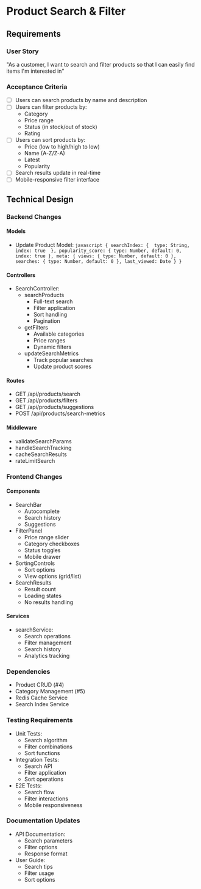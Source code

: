 # Product Search & Filter

## Requirements
### User Story
"As a customer, I want to search and filter products so that I can easily find items I'm interested in"

### Acceptance Criteria
- [ ] Users can search products by name and description
- [ ] Users can filter products by:
  - Category
  - Price range
  - Status (in stock/out of stock)
  - Rating
- [ ] Users can sort products by:
  - Price (low to high/high to low)
  - Name (A-Z/Z-A)
  - Latest
  - Popularity
- [ ] Search results update in real-time
- [ ] Mobile-responsive filter interface

## Technical Design

### Backend Changes
#### Models
- Update Product Model:  ```javascript
  {
    searchIndex: { 
      type: String,
      index: true 
    },
    popularity_score: {
      type: Number,
      default: 0,
      index: true
    },
    meta: {
      views: { type: Number, default: 0 },
      searches: { type: Number, default: 0 },
      last_viewed: Date
    }
  }  ```

#### Controllers
- SearchController:
  - searchProducts
    - Full-text search
    - Filter application
    - Sort handling
    - Pagination
  - getFilters
    - Available categories
    - Price ranges
    - Dynamic filters
  - updateSearchMetrics
    - Track popular searches
    - Update product scores

#### Routes
- GET /api/products/search
- GET /api/products/filters
- GET /api/products/suggestions
- POST /api/products/search-metrics

#### Middleware
- validateSearchParams
- handleSearchTracking
- cacheSearchResults
- rateLimitSearch

### Frontend Changes
#### Components
- SearchBar
  - Autocomplete
  - Search history
  - Suggestions
- FilterPanel
  - Price range slider
  - Category checkboxes
  - Status toggles
  - Mobile drawer
- SortingControls
  - Sort options
  - View options (grid/list)
- SearchResults
  - Result count
  - Loading states
  - No results handling

#### Services
- searchService:
  - Search operations
  - Filter management
  - Search history
  - Analytics tracking

### Dependencies
- Product CRUD (#4)
- Category Management (#5)
- Redis Cache Service
- Search Index Service

### Testing Requirements
- Unit Tests:
  - Search algorithm
  - Filter combinations
  - Sort functions
- Integration Tests:
  - Search API
  - Filter application
  - Sort operations
- E2E Tests:
  - Search flow
  - Filter interactions
  - Mobile responsiveness

### Documentation Updates
- API Documentation:
  - Search parameters
  - Filter options
  - Response format
- User Guide:
  - Search tips
  - Filter usage
  - Sort options 
